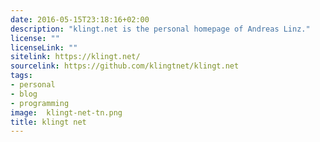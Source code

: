 ```yaml
---
date: 2016-05-15T23:18:16+02:00
description: "klingt.net is the personal homepage of Andreas Linz."
license: ""
licenseLink: ""
sitelink: https://klingt.net/
sourcelink: https://github.com/klingtnet/klingt.net
tags:
- personal
- blog
- programming
image:  klingt-net-tn.png
title: klingt net
---
```


